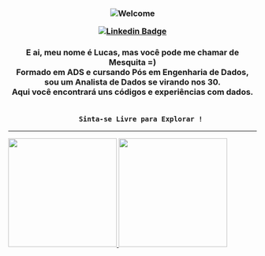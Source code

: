 <h3 align="center">
    
![Welcome](https://github.com/tonsatomicos/tonsatomicos/blob/master/Assets/TonsAtomicos.gif)    
<!--[![Facebook Badge](https://img.shields.io/badge/Facebook-1877F2?style=for-the-badge&logo=facebook&logoColor=white)](https://www.facebook.com/SuavementeLucas/) -->
<!--[![Instagram Badge](https://img.shields.io/badge/Instagram-E4405F?style=for-the-badge&logo=instagram&logoColor=white)](https://www.instagram.com/Antar4s/) -->
[![Linkedin Badge](https://img.shields.io/badge/LinkedIn-0077B5?style=for-the-badge&logo=linkedin&logoColor=white)](https://www.linkedin.com/in/luquinhas/)
<!--[![BI Badge](https://img.shields.io/badge/Portfólio_BI-yellow?style=for-the-badge&logo=powerbi&logoColor=white)](https://bit.ly/3NtTKMH)
<!--[![Twitter Badge](https://img.shields.io/badge/Twitter-1DA1F2?style=for-the-badge&logo=twitter&logoColor=white)](https://twitter.com/Antar4s) -->
</h3>

<h3 align="center">
E ai, meu nome é Lucas, mas você pode me chamar de Mesquita =)<br>
Formado em ADS e cursando Pós em Engenharia de Dados, sou um Analista de Dados se virando nos 30.<br>
Aqui você encontrará uns códigos e experiências com dados.<br> <br>
    
        Sinta-se Livre para Explorar !
</h3>

<hr>

<div>
<a href="https://github.com/tonsatomicos">
<img height="220em" src="https://github-readme-stats.vercel.app/api?username=tonsatomicos&show_icons=true&theme=synthwave" />
<img height="220em" src="https://github-readme-stats.vercel.app/api/top-langs/?username=tonsatomicos&langs_count=5&theme=synthwave&count_private=true&hide=html" /> 
</div>
